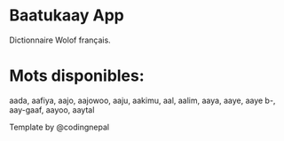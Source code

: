 # Baatukaay App

Dictionnaire Wolof français.

# Mots disponibles:


aada, aafiya, aajo, aajowoo, aaju, aakimu, aal, aalim, aaya, aaye, aaye b-, aay-gaaf, aayoo, aaytal


Template by @codingnepal
